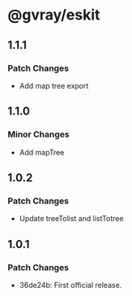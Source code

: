 # @gvray/eskit

## 1.1.1

### Patch Changes

- Add map tree export

## 1.1.0

### Minor Changes

- Add mapTree

## 1.0.2

### Patch Changes

- Update treeTolist and listTotree

## 1.0.1

### Patch Changes

- 36de24b: First official release.

